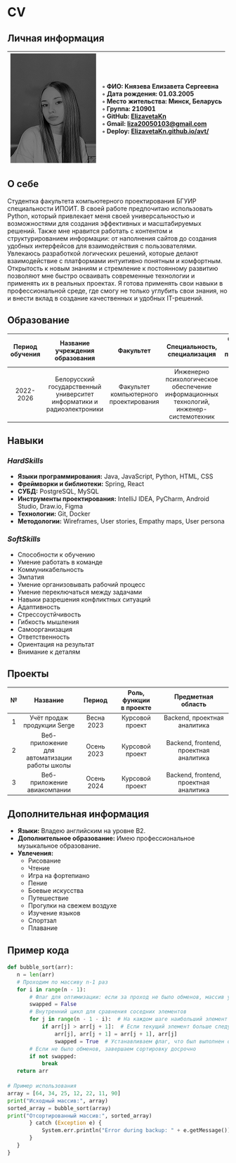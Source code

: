 # CV
## Личная информация

|![](https://github.com/ElizavetaKn/avt/blob/main/IMG_4935%201%20(1).png)|◦ ФИО: Князева Елизавета Сергеевна <br> ◦ Дата рождения: 01.03.2005 <br> ◦ Место жительства: Минск, Беларусь <br> ◦ Группа: 210901 <br> ◦ GitHub: [ElizavetaKn](https://github.com/ElizavetaKn/ "Перейти по ссылке") <br> ◦ Gmail: liza20050103@gmail.com <br> ◦ Deploy: [ElizavetaKn.github.io/avt/](https://elizavetakn.github.io/ "Перейти по ссылке")|
|:---|:---|

## О себе
Студентка факультета компьютерного проектирования БГУИР специальности ИПОИТ. В своей работе предпочитаю использовать Python, который привлекает меня своей универсальностью и возможностями для создания эффективных и масштабируемых решений. Также мне нравится работать с контентом и структурированием информации: от наполнения сайтов до создания удобных интерфейсов для взаимодействия с пользователями. Увлекаюсь разработкой логических решений, которые делают взаимодействие с платформами интуитивно понятным и комфортным. Открытость к новым знаниям и стремление к постоянному развитию позволяют мне быстро осваивать современные технологии и применять их в реальных проектах. Я готова применять свои навыки в профессиональной среде, где смогу не только углубить свои знания, но и внести вклад в создание качественных и удобных IT-решений.
## Образование
|Период обучения|Название <br> учреждения <br> образования|Факультет|Специальность, <br> специализация|Средний <br> балл <br> последней <br> сессии|Форма обучения|
|:---:|:---:|:---:|:---:|:---:|:---:|
|2022-2026|Белорусский <br> государственный <br> университет <br> информатики и <br> радиоэлектроники|Факультет <br> компьютерного <br> проектирования |Инженерно <br> психологическое <br> обеспечение <br> информационных <br> технологий, <br> инженер-системотехник|7.67|Очная|
## Навыки
### *HardSkills*
+ **Языки программирования:** Java, JavaScript, Python, HTML, CSS
+ **Фреймворки и библиотеки:** Spring, React
+ **СУБД:** PostgreSQL, MySQL
+ **Инструменты проектирования:** IntelliJ IDEA, PyCharm, Android Studio, Draw.io, Figma 
+ **Технологии:** Git, Docker 
+ **Методологии:** Wireframes, User stories, Empathy maps, User persona

### *SoftSkills*
+ Способности к обучению
+ Умение работать в команде 
+ Коммуникабельность 
+ Эмпатия 
+ Умение организовывать рабочий процесс
+ Умение переключаться между задачами 
+ Навыки разрешения конфликтных ситуаций
+ Адаптивность
+ Стрессоустйчивость
+ Гибкость мышления
+ Самоорганизация
+ Ответственность
+ Ориентация на результат
+ Внимание к деталям

## Проекты
|№|Название|Период|Роль, функции <br> в проекте|Предметная область|
|:---:|:---:|:---:|:---:|:---:|
|1|Учёт продаж <br> продукции Serge |Весна 2023|Курсовой проект|Backend, проектная аналитика|
|2|Веб-приложение <br> для автоматизации <br> работы школы |Осень 2023|Курсовой проект|Backend, frontend, <br> проектная аналитика|
|3|Веб-приложение <br> авиакомпании |Осень 2024|Курсовой проект|Backend, frontend, <br> проектная аналитика|

## Дополнительная информация
+ **Языки:** Владею английским на уровне B2. 
+ **Дополнительное образование:** Имею профессиональное музыкальное образование. 
+ **Увлечения:**
  - Рисование 
  - Чтение 
  - Игра на фортепиано
  - Пение
  - Боевые искусства 
  - Путешествие
  - Прогулки на свежем воздухе
  - Изучение языков
  - Спортзал
  - Плавание
    
 ## Пример кода
 ```python
def bubble_sort(arr):
    n = len(arr)
    # Проходим по массиву n-1 раз
    for i in range(n - 1):
        # Флаг для оптимизации: если за проход не было обменов, массив уже отсортирован
        swapped = False
        # Внутренний цикл для сравнения соседних элементов
        for j in range(n - 1 - i):  # На каждом шаге наибольший элемент "всплывает" в конец
            if arr[j] > arr[j + 1]:  # Если текущий элемент больше следующего, меняем их местами
                arr[j], arr[j + 1] = arr[j + 1], arr[j]
                swapped = True  # Устанавливаем флаг, что был выполнен обмен
        # Если не было обменов, завершаем сортировку досрочно
        if not swapped:
            break
    return arr

# Пример использования
array = [64, 34, 25, 12, 22, 11, 90]
print("Исходный массив:", array)
sorted_array = bubble_sort(array)
print("Отсортированный массив:", sorted_array)
        } catch (Exception e) {
            System.err.println("Error during backup: " + e.getMessage());
        }
    }
}
```
